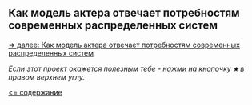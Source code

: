 ## Как модель актера отвечает потребностям современных распределенных систем



[=> далее: Как модель актера отвечает потребностям современных распределенных систем](htts://github.com/steklopod/akka/blob/akka_starter/src/main/resources/readmes/overview-of-akka-libraries-and-modules.md)

_Если этот проект окажется полезным тебе - нажми на кнопочку **`★`** в правом верхнем углу._

[<= содержание](https://github.com/steklopod/akka/blob/akka_starter/readme.md)